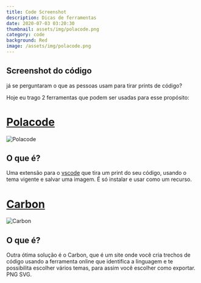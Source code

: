 ```yaml
---
title: Code Screenshot
description: Dicas de ferramentas
date: 2020-07-03 03:20:30
thumbnail: assets/img/polacode.png
category: code
background: Red
image: /assets/img/polacode.png
---
```


## Screenshot do código

já se perguntaram o que as pessoas usam para tirar prints de código?

Hoje eu trago 2 ferramentas que podem ser usadas para esse propósito:

# [Polacode](https://marketplace.visualstudio.com/items?itemName=pnp.polacode)

![Polacode](assets/img/polacode.png 'Polacode')

## O que é?

Uma extensão para o [vscode](https://code.visualstudio.com/) que tira um print do seu código, usando o tema vigente e salvar uma imagem. É só instalar e usar como um recurso.

# [Carbon](https://carbon.now.sh/)

![Carbon](/assets/img/carbon.png 'Carbon')

## O que é?

Outra ótima solução é o Carbon, que é um site onde você cria trechos de código usando a ferramenta online que identifica a linguagem e te possibilita escolher vários temas, para assim você escolher como exportar. PNG SVG.
